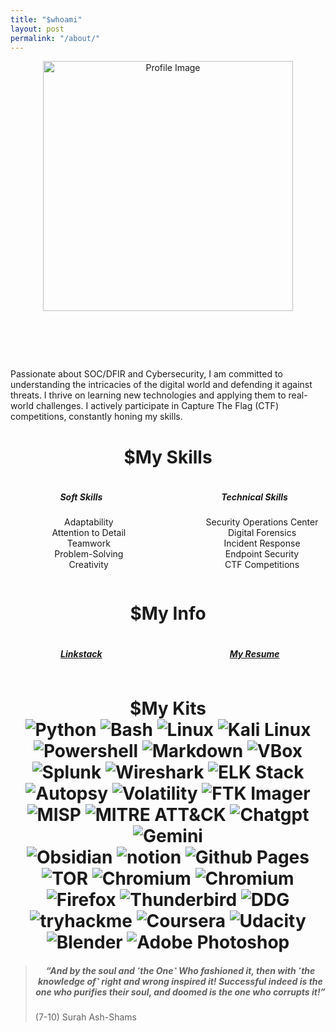 ```yaml
---
title: "$whoami"
layout: post
permalink: "/about/"
---
```

<div align="center" class="align-container">
  <img src="{{site.baseurl}}/profile.gif" width="400" alt="Profile Image">
</div>

<div align="center">
  <h1 id="animated-text">$Ali Elrhyashi</h1>
</div>

<script>
  window.onload = function() {
    document.getElementById("animated-text").style.opacity = "1";
  };
</script>

<style>
#animated-text {
  opacity: 0;
  transition: opacity 2s ease-in-out;
}
</style>

<p>
Passionate about SOC/DFIR and Cybersecurity, I am committed to understanding the intricacies of the digital world and defending it against threats. I thrive on learning new technologies and applying them to real-world challenges. I actively participate in Capture The Flag (CTF) competitions, constantly honing my skills.
</p>
<div align="center">
  <h1>$My Skills</h1>
</div> 
<div align="center" class="flex-container">
  <div class="flex-item">
    <h5>Soft Skills</h5>
    <ul>
      Adaptability<br>
      Attention to Detail<br>
      Teamwork<br>
      Problem-Solving <br>
      Creativity
    </ul>
  </div>
  <div class="flex-item">
    <h5>Technical Skills</h5>
    <ul>
      Security Operations Center <br>
      Digital Forensics <br>
      Incident Response <br>
      Endpoint Security <br>
      CTF Competitions
    </ul>
  </div>
</div>

<div align="center">
  <h1>$My Info</h1>
</div>
<div align="center" class="flex-container">
  <div class="flex-item">
    <h5><a href="https://linksta.cc/@unn00n" target="_blank">Linkstack</a></h5>
  </div>
  <div class="flex-item">
    <h5><a href="https://docs.google.com/document/d/1q7JLOtGfTEeJxaRAAR90kGMpxenAK0M_/edit" target="_blank">My Resume</a></h5>
  </div>
</div> 



<style>
.no-interaction {
    pointer-events: none;
}
.flex-container {
    display: flex;
    justify-content: space-between;
}
.flex-item {
    width: 45%;
}
</style>

<h1 align="center"> $My Kits 
<br>
<!--img class="no-interaction" src="https://img.shields.io/badge/-C++-00599C?logo=cplusplus&logoColor=white" alt="C++" /-->
<!--img class="no-interaction" src="https://img.shields.io/badge/-C-A8B9CC?logo=c&logoColor=white" alt="C" /-->
<img class="no-interaction" src="https://img.shields.io/badge/Python-3776AB?logo=python&logoColor=fff" alt="Python" />
<!--img class="no-interaction" src="https://img.shields.io/badge/-Assembly-808080?logo=assemblyscript&logoColor=white" alt="Assembly" /-->
<img class="no-interaction" src="https://img.shields.io/badge/Bash-4EAA25?logo=gnubash&logoColor=fff" alt="Bash" />
<img class="no-interaction" src="https://img.shields.io/badge/-Linux-FCC624?logo=linux&logoColor=black" alt="Linux" />
<img class="no-interaction" src="https://img.shields.io/badge/-Kali_Linux-557C94?logo=kalilinux&logoColor=black" alt="Kali Linux" />
<img class="no-interaction" src="https://img.shields.io/badge/Powershell-0078D7?logo=windows&logoColor=white" alt="Powershell" />
<img class="no-interaction" src="https://img.shields.io/badge/Markdown-000000?logo=markdown&logoColor=white" alt="Markdown" />
<img class="no-interaction" src="https://img.shields.io/badge/-Virtualbox-183A61?logo=virtualbox&logoColor=white" alt="VBox" />

<br>
<img class="no-interaction" src="https://img.shields.io/badge/-Splunk-1A1A1A?logo=splunk&logoColor=white" alt="Splunk" />
<img class="no-interaction" src="https://img.shields.io/badge/-Wireshark-1679A7?logo=wireshark&logoColor=white" alt="Wireshark" />
<img class="no-interaction" src="https://img.shields.io/badge/-ELK%20Stack-005571?logo=elasticstack&logoColor=white" alt="ELK Stack" />
<img class="no-interaction" src="https://img.shields.io/badge/-Autopsy-1B1B1B?logo=autopsy&logoColor=white" alt="Autopsy" />
<img class="no-interaction" src="https://img.shields.io/badge/-Volatility-2C2F33?logo=volatility&logoColor=white" alt="Volatility" />
<img class="no-interaction" src="https://img.shields.io/badge/-FTK%20Imager-FFA500?logo=ftkimager&logoColor=white" alt="FTK Imager" />
<img class="no-interaction" src="https://img.shields.io/badge/-MISP-1D9BF0?logo=misp&logoColor=white" alt="MISP" />
<img class="no-interaction" src="https://img.shields.io/badge/-MITRE%20ATT&CK-0078D4?logo=mitreattack&logoColor=white" alt="MITRE ATT&CK" />
<img class="no-interaction" src="https://img.shields.io/badge/ChatGPT-74aa9c?logo=openai&logoColor=white" alt="Chatgpt" />
<img class="no-interaction" src="https://img.shields.io/badge/Google%20Gemini-886FBF?logo=googlegemini&logoColor=fff" alt="Gemini" />

<br>
<img class="no-interaction" src="https://img.shields.io/badge/Obsidian-%23483699.svg?&logo=obsidian&logoColor=white" alt="Obsidian" />
<img class="no-interaction" src="https://img.shields.io/badge/Notion-000000?&logo=notion&logoColor=white" alt="notion" />
<img class="no-interaction" src="https://img.shields.io/badge/GitHub%20Pages-121013?logo=github&logoColor=white" alt="Github Pages" />

<br>
<img class="no-interaction" src="https://img.shields.io/badge/Tor-7D4698?logo=Tor-Browser&logoColor=white" alt="TOR" />
<img class="no-interaction" src="https://img.shields.io/badge/Ungoogled%20Chromium-4285F4?logo=GoogleChrome&logoColor=white" alt="Chromium" />
<img class="no-interaction" src="https://img.shields.io/badge/Librewolf-00ACFF?logo=librewolf&logoColor=white" alt="Chromium" />
<img class="no-interaction" src="https://img.shields.io/badge/Firefox-FF7139?logo=Firefox&logoColor=white" alt="Firefox" />
<img class="no-interaction" src="https://img.shields.io/badge/Thunderbird-0A84FF?logo=thunderbird&logoColor=white" alt="Thunderbird" />
<img class="no-interaction" src="https://img.shields.io/badge/DuckDuckGo-FF5722?logo=duckduckgo&logoColor=white" alt="DDG" />

<br>
<img class="no-interaction" src="https://img.shields.io/badge/TryHackMe-212C42?logo=tryhackme&logoColor=fff" alt="tryhackme" />
<img class="no-interaction" src="https://img.shields.io/badge/Coursera-0056D2?logo=coursera&logoColor=fff" alt="Coursera" />
<img class="no-interaction" src="https://img.shields.io/badge/Udacity-02B3E4?logo=udacity&logoColor=fff" alt="Udacity" />

<br>
<img class="no-interaction" src="https://img.shields.io/badge/Blender-%23F5792A.svg?logo=blender&logoColor=white" alt="Blender" />
<img class="no-interaction" src="https://img.shields.io/badge/Adobe%20Photoshop-31A8FF?logo=Adobe%20Photoshop&logoColor=black" alt="Adobe Photoshop" />


</h1>
  
<blockquote>
  <h5 align="center"><em>“And by the soul and ˹the One˺ Who fashioned it, then with ˹the knowledge of˺ right and wrong inspired it! Successful indeed is the one who purifies their soul, and doomed is the one who corrupts it!”</em></h5>
(7-10) Surah Ash-Shams
</blockquote>

